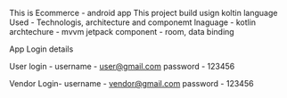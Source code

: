 This is Ecommerce - android app
This project build usign koltin language  
Used - Technologis, architecture and  componemt
lnaguage - kotlin
archtechure - mvvm 
jetpack component - room, data binding 

App Login details 

User login -
 username - user@gmail.com
 password - 123456

 Vendor Login-
  username - vendor@gmail.com
  password - 123456
 
